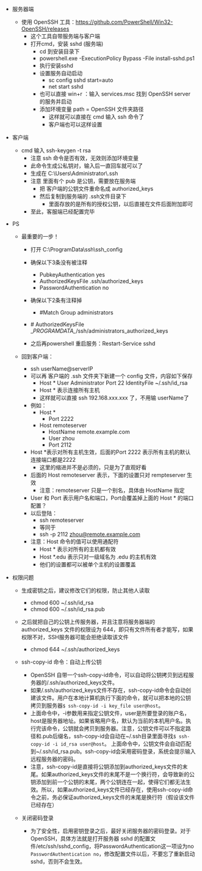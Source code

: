 + 服务器端

  + 使用 OpenSSH 工具：https://github.com/PowerShell/Win32-OpenSSH/releases
    + 这个工具自带服务端与客户端
    + 打开cmd，安装 sshd (服务端)
      + cd 到安装目录下
      + powershell.exe -ExecutionPolicy Bypass -File install-sshd.ps1
      + 执行安装sshd
      + 设置服务自动启动
        + sc config sshd start=auto
        + net start sshd
      + 也可以直接 win+r ：输入 services.msc 找到 OpenSSH server 的服务并启动
      + 添加环境变量 path = OpenSSH 文件夹路径
        + 这样就可以直接在 cmd 输入 ssh 命令了
        + 客户端也可以这样设置

+ 客户端

  + cmd 输入 ssh-keygen -t rsa
    + 注意 ssh 命令是否有效，无效则添加环境变量
    + 此命令生成公私钥对，输入后一直回车就可以了
    + 生成在 C:\Users\Administrator\\.ssh
    + 注意 里面有个 pub 是公钥，需要放在服务端
      + 把 客户端的公钥文件重命名成 authorized_keys
      + 然后复制到服务端的 .ssh文件目录下
        + 里面存放的是所有的授权公钥，以后直接在文件后面附加即可
    + 至此，客服端已经配置完毕

+ PS

  + 最重要的一步！

    + 打开 C:\ProgramData\ssh\ssh_config
    + 确保以下3条没有被注释 
    
      + PubkeyAuthentication yes 
      + AuthorizedKeysFile	.ssh/authorized_keys 
      + PasswordAuthentication no 
    + 确保以下2条有注释掉 

      + #Match Group administrators 
    + \#       AuthorizedKeysFile \__PROGRAMDATA\__/ssh/administrators_authorized_keys
    + 之后再powershell 重启服务：Restart-Service sshd
  + 回到客户端：
    + ssh userName@serverIP
    + 可以再 客户端的 .ssh 文件夹下新建一个 config 文件，内容如下保存
      + Host *
        User Administrator
        Port 22
        IdentityFile ~/.ssh/id_rsa
      + Host * 表示连接所有主机
      + 这样就可以直接 ssh 192.168.xxx.xxx 了，不用输 userName了
    + 例如：
      + Host *     
        + Port 2222 
      + Host remoteserver     
        + HostName remote.example.com     
        + User zhou     
        + Port 2112
    + Host *表示对所有主机生效，后面的Port 2222 表示所有主机的默认连接端口都是2222
      + 这里的缩进并不是必须的，只是为了直观好看
    + 后面的 Host remoteserver 表示，下面的设置只对 rempteserver 生效
      + 注意：remoteserver 只是一个别名，具体由 HostName 指定
    + User 和 Port 表示用户名和端口，Port会覆盖掉上面的 Host * 的端口配置？
    + 以后登陆：
      + ssh remoteserver
      + 等同于
      + ssh -p 2112 zhou@remote.example.com
    + 注意：Host 命令的值可以使用通配符
      + Host * 表示对所有的主机都有效
      + Host *.edu 表示只对一级域名为 .edu 的主机有效
      + 他们的设置都可以被单个主机的设置覆盖
  
+ 权限问题

  + 生成密钥之后，建议修改它们的权限，防止其他人读取

    + chmod 600 ~/.ssh/id_rsa
    + chmod 600 ~/.ssh/id_rsa.pub
  + 之后就把自己的公钥上传服务器，并且注意将服务器端的 authorized_keys 文件的权限设为 644，即只有文件所有者才能写，如果权限不对，SSH服务器可能会拒绝读取该文件
  
    + chmod 644 ~/.ssh/authorized_keys
  + ssh-copy-id 命令：自动上传公钥

    + OpenSSH 自带一个ssh-copy-id命令，可以自动将公钥拷贝到远程服务器的/.ssh/authorized_keys文件。
    + 如果/.ssh/authorized_keys文件不存在，ssh-copy-id命令会自动创建该文件。用户在本地计算机执行下面的命令，就可以把本地的公钥拷贝到服务器`$ ssh-copy-id -i key_file user@host`。
    +  上面命令中，-i参数用来指定公钥文件，user是所要登录的账户名，host是服务器地址。如果省略用户名，默认为当前的本机用户名。执行完该命令，公钥就会拷贝到服务器。注意，公钥文件可以不指定路径和.pub后缀名，ssh-copy-id会自动在~/.ssh目录里面寻找`$ ssh-copy-id -i id_rsa user@host`。
    上面命令中，公钥文件会自动匹配到~/.ssh/id_rsa.pub。ssh-copy-id会采用密码登录，系统会提示输入远程服务器的密码。
    + 注意，ssh-copy-id是直接将公钥添加到authorized_keys文件的末尾。如果authorized_keys文件的末尾不是一个换行符，会导致新的公钥添加到前一个公钥的末尾，两个公钥连在一起，使得它们都无法生效。所以，如果authorized_keys文件已经存在，使用ssh-copy-id命令之前，务必保证authorized_keys文件的末尾是换行符（假设该文件已经存在）
  + 关闭密码登录
    + 为了安全性，启用密钥登录之后，最好关闭服务器的密码登录。对于 OpenSSH，具体方法就是打开服务器 sshd 的配置文件/etc/ssh/sshd_config，将PasswordAuthentication这一项设为no `PasswordAuthentication no`，修改配置文件以后，不要忘了重新启动 sshd，否则不会生效。